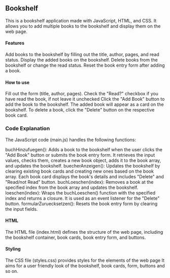 ## Bookshelf
This is a bookshelf application made with JavaScript, HTML, and CSS. It allows you to add multiple books to the bookshelf and display them on the web page.


#### Features

Add books to the bookshelf by filling out the title, author, pages, and read status.
Display the added books on the bookshelf.
Delete books from the bookshelf or change the read status.
Reset the book entry form after adding a book.


#### How to use

Fill out the form (title, author, pages).
Check the "Read?" checkbox if you have read the book, if not leave it unchecked
Click the "Add Book" button to add the book to the bookshelf.
The added book will appear as a card on the bookshelf.
To delete a book, click the "Delete" button on the respective book card.


### Code Explanation
The JavaScript code (main.js) handles the following functions:

buchHinzufuegen(): Adds a book to the bookshelf when the user clicks the "Add Book" button or submits the book entry form. It retrieves the input values, checks them, creates a new book object, adds it to the book array, and updates the bookshelf.
buecherAnzeigen(): Updates the bookshelf by clearing existing book cards and creating new ones based on the book array. Each book card displays the book's details and includes "Delete" and "Read/not Read" button.
buchLoeschen(index): Removes a book at the specified index from the book array and updates the bookshelf.
loeschen(index): Wraps the buchLoeschen() function with the specified index and returns a closure. It is used as an event listener for the "Delete" button.
formularZuruecksetzen(): Resets the book entry form by clearing the input fields.


#### HTML
The HTML file (index.html) defines the structure of the web page, including the bookshelf container, book cards, book entry form, and buttons. 

#### Styling
The CSS file (styles.css) provides styles for the elements of the web page It aims for a user friendly look of the bookshelf, book cards, form, buttons and so on.
